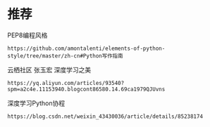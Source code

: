 # 推荐

PEP8编程风格
    
    https://github.com/amontalenti/elements-of-python-style/tree/master/zh-cn#Python写作指南

云栖社区 张玉宏 深度学习之美

    https://yq.aliyun.com/articles/93540?spm=a2c4e.11153940.blogcont86580.14.69ca1979QJUvns
    
深度学习Python协程

    https://blog.csdn.net/weixin_43430036/article/details/85238174